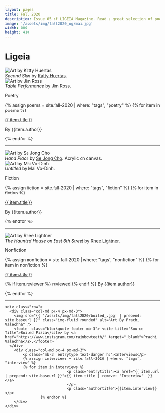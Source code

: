 ```yaml
---
layout: pages
title: Fall 2020
description: Issue 05 of LIGEIA Magazine. Read a great selection of poetry, fiction, nonfiction, and interviews.
image: '/assets/img/fall2020_og/mai.jpg'
width: 800
height: 418
---
```

<div class="jumbotron jumbotron-fluid padding-main">
	<div class="container h-100">
		<div class="row h-100">
			<div class="col text-center my-auto pb-4">
				<div class="m-3 p-2 m-md-4 p-md-3">
					<h1 class="text-center display-4  ligeia-title">
            Ligeia
          </h1>
				</div>
			</div>
		</div>
	</div>
</div>
<div class="container mt-4">

<div class="row">
	<div class="col-md px-4 px-md-3">
		<img src="{{ '/assets/img/fall2020/secondskin.jpg' | prepend: site.baseurl }}" class="img-fluid rounded" alt="Art by Katty Huertas"/>
		<footer class="blockquote-footer mb-3"> <cite title="Source Title">Second Skin</cite> by <a href="https://kattyhuertas.com/" target="_blank">Katty Huertas</a>.</footer>
		<img src="{{ '/assets/img/fall2020/tableperformance.jpg' | prepend: site.baseurl }}" class="img-fluid rounded" alt="Art by Jim Ross"/>
		<footer class="blockquote-footer mb-3"> <cite title="Source Title">Table Performance</cite> by Jim Ross.</footer>
	</div>
	<div class="col-md px-4 px-md-3">
	<p class="mb-3 entrytype text-danger h3">Poetry</p>
	{% assign poems = site.fall-2020 | where: "tags", "poetry" %}
	{% for item in poems %}
						<p class="entrytitle"><a href="{{ item.url | prepend: site.baseurl }}">{{ item.title }}</a>
						</p>
						<p class="authortitle"><span class="entryby">By</span> {{item.author}}</p>
	    {% endfor %}
	</div>
</div>
<hr />

<div class="row">
		<div class="col-md px-4 px-md-3">
		<img src="{{ '/assets/img/fall2020/hand.jpg' | prepend: site.baseurl }}"   class="img-fluid  rounded" alt="Art by Se Jong Cho" />
			<footer class="blockquote-footer mb-3"> <cite title="Source Title">Hand Place</cite> by <a href="https://sejongee.com/" target="_blank">Se Jong Cho</a>. Acrylic on canvas. </footer>
			<img src="{{ '/assets/img/fall2020/mai.jpg' | prepend: site.baseurl }}" class="img-fluid rounded" alt="Art by Mai Vo-Dinh"/>
			<footer class="blockquote-footer mb-3"> <cite title="Source Title">Untitled</cite> by Mai Vo-Dinh.</footer>
		</div>
		<div class="col-md px-4 px-md-3">
		<p class="mb-3 entrytype text-danger h3">Fiction</p>
		{% assign fiction = site.fall-2020 | where: "tags", "fiction" %}
		{% for item in fiction %}
							<p class="entrytitle"><a href="{{ item.url | prepend: site.baseurl }}">{{ item.title }}</a>
							</p>
							<p class="authortitle"><span class="entryby">By</span> {{item.author}}</p>
		    {% endfor %}
		</div>
	</div>
<hr />

  <div class="row">
    <div class="col-md px-4 px-md-3">
		<img src="{{ '/assets/img/fall2020/haunted.jpg' | prepend: site.baseurl }}"   class="img-fluid  rounded" alt="Art by Rhee Lightner" />
			<footer class="blockquote-footer mb-3"> <cite title="Source Title">The Haunted House on East 6th Street</cite> by <a href="https://www.rheelightnerstudio.com/" target="_blank">Rhee Lightner</a>.</footer>
    </div>
		<div class="col-md px-4 px-md-3">
			<p class="mb-3  entrytype text-danger h3">Nonfiction</p>
			{% assign nonfiction = site.fall-2020 | where: "tags", "nonfiction" %}
			{% for item in nonfiction %}
								<p class="entrytitle"><a href="{{ item.url | prepend: site.baseurl }}">{{ item.title }}</a>
								</p>
								<p class="authortitle"><span class="entryby">{% if item.reviewer %} reviewed {% endif %} By</span> {{item.author}}</p>
					{% endfor %}
		</div>
  </div>
  <hr />

	<div class="row">
	  <div class="col-md px-4 px-md-3">
		<img src="{{ '/assets/img/fall2020/boiled_.jpg' | prepend: site.baseurl }}" class="img-fluid rounded" alt="Art By Prachi Valechha" />
		<footer class="blockquote-footer mb-3"> <cite title="Source Title">Boiled Pizza</cite> by <a href="https://www.instagram.com/rainbowteeth/" target="_blank">Prachi Valechha</a>.</footer>
	  </div>
		<div class="col-md px-4 px-md-3">
			<p class="mb-3  entrytype text-danger h3">Interviews</p>
			{% assign interviews = site.fall-2020 | where: "tags", "interview" %}
			{% for item in interviews %}
								<p class="entrytitle"><a href="{{ item.url | prepend: site.baseurl }}">{{ item.title | remove: 'Interview'  }}</a>
								</p>
								<p class="authortitle">{{item.interview}}</p>
					{% endfor %}
		</div>
	</div>
</div>
